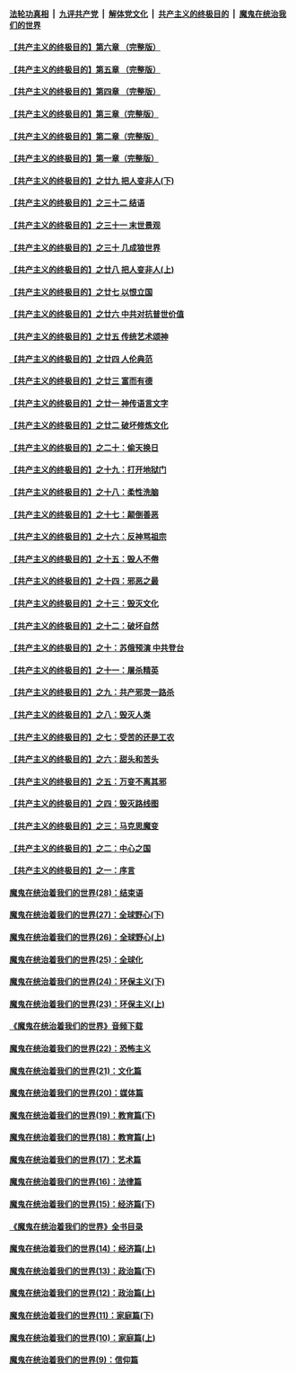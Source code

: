 

####  [法轮功真相](../../../../basic/blob/master/README.md?t=05242201) &nbsp;|&nbsp; [九评共产党](../../../../9ping.md/blob/master/README.md?t=05242201) &nbsp;|&nbsp; [解体党文化](../../../../jtdwh.md/blob/master/README.md?t=05242201)  &nbsp;|&nbsp; [共产主义的终极目的](../../../../gczydzjmd.md/blob/master/README.md?t=05242201) &nbsp;|&nbsp; [魔鬼在统治我们的世界](../../../../mgztzwmdsj.md/blob/master/README.md?t=05242201) 

#### [【共产主义的终极目的】第六章 （完整版）](../pages/nsc422/n11428913.md?t=05242201) 

#### [【共产主义的终极目的】第五章 （完整版）](../pages/nsc422/n11428912.md?t=05242201) 

#### [【共产主义的终极目的】第四章 （完整版）](../pages/nsc422/n11428907.md?t=05242201) 

#### [【共产主义的终极目的】第三章（完整版）](../pages/nsc422/n11428848.md?t=05242201) 

#### [【共产主义的终极目的】第二章（完整版）](../pages/nsc422/n11428831.md?t=05242201) 

#### [【共产主义的终极目的】第一章（完整版）](../pages/nsc422/n11417651.md?t=05242201) 

#### [【共产主义的终极目的】之廿九 把人变非人(下)](../pages/nsc422/n11344140.md?t=05242201) 

#### [【共产主义的终极目的】之三十二 结语](../pages/nsc422/n11360535.md?t=05242201) 

#### [【共产主义的终极目的】之三十一 末世景观](../pages/nsc422/n11351129.md?t=05242201) 

#### [【共产主义的终极目的】之三十 几成狼世界](../pages/nsc422/n11348280.md?t=05242201) 

#### [【共产主义的终极目的】之廿八 把人变非人(上)](../pages/nsc422/n11340492.md?t=05242201) 

#### [【共产主义的终极目的】之廿七 以恨立国](../pages/nsc422/n11336944.md?t=05242201) 

#### [【共产主义的终极目的】之廿六 中共对抗普世价值](../pages/nsc422/n11324785.md?t=05242201) 

#### [【共产主义的终极目的】之廿五 传统艺术颂神](../pages/nsc422/n11296396.md?t=05242201) 

#### [【共产主义的终极目的】之廿四 人伦典范](../pages/nsc422/n11296397.md?t=05242201) 

#### [【共产主义的终极目的】之廿三 富而有德](../pages/nsc422/n11283598.md?t=05242201) 

#### [【共产主义的终极目的】之廿一 神传语言文字](../pages/nsc422/n11263265.md?t=05242201) 

#### [【共产主义的终极目的】之廿二 破坏修炼文化](../pages/nsc422/n11245728.md?t=05242201) 

#### [【共产主义的终极目的】之二十：偷天换日](../pages/nsc422/n11238846.md?t=05242201) 

#### [【共产主义的终极目的】之十九：打开地狱门](../pages/nsc422/n11206376.md?t=05242201) 

#### [【共产主义的终极目的】之十八：柔性洗脑](../pages/nsc422/n11199994.md?t=05242201) 

#### [【共产主义的终极目的】之十七：颠倒善恶](../pages/nsc422/n11179782.md?t=05242201) 

#### [【共产主义的终极目的】之十六：反神骂祖宗](../pages/nsc422/n11166798.md?t=05242201) 

#### [【共产主义的终极目的】之十五：毁人不倦](../pages/nsc422/n11166792.md?t=05242201) 

#### [【共产主义的终极目的】之十四：邪恶之最](../pages/nsc422/n11150249.md?t=05242201) 

#### [【共产主义的终极目的】之十三：毁灭文化](../pages/nsc422/n11135227.md?t=05242201) 

#### [【共产主义的终极目的】之十二：破坏自然](../pages/nsc422/n11135214.md?t=05242201) 

#### [【共产主义的终极目的】之十：苏俄预演 中共登台](../pages/nsc422/n11118424.md?t=05242201) 

#### [【共产主义的终极目的】之十一：屠杀精英](../pages/nsc422/n11118442.md?t=05242201) 

#### [【共产主义的终极目的】之九：共产邪灵一路杀](../pages/nsc422/n11114139.md?t=05242201) 

#### [【共产主义的终极目的】之八：毁灭人类](../pages/nsc422/n11108503.md?t=05242201) 

#### [【共产主义的终极目的】之七：受苦的还是工农](../pages/nsc422/n11101809.md?t=05242201) 

#### [【共产主义的终极目的】之六：甜头和苦头](../pages/nsc422/n11096971.md?t=05242201) 

#### [【共产主义的终极目的】之五：万变不离其邪](../pages/nsc422/n11091285.md?t=05242201) 

#### [【共产主义的终极目的】之四：毁灭路线图](../pages/nsc422/n11086284.md?t=05242201) 

#### [【共产主义的终极目的】之三：马克思魔变](../pages/nsc422/n11061941.md?t=05242201) 

#### [【共产主义的终极目的】之二：中心之国](../pages/nsc422/n11047728.md?t=05242201) 

#### [【共产主义的终极目的】之一：序言](../pages/nsc422/n11086077.md?t=05242201) 

#### [魔鬼在统治着我们的世界(28)：结束语](../pages/nsc422/n10936246.md?t=05242201) 

#### [魔鬼在统治着我们的世界(27)：全球野心(下)](../pages/nsc422/n10928319.md?t=05242201) 

#### [魔鬼在统治着我们的世界(26)：全球野心(上)](../pages/nsc422/n10900318.md?t=05242201) 

#### [魔鬼在统治着我们的世界(25)：全球化](../pages/nsc422/n10788205.md?t=05242201) 

#### [魔鬼在统治着我们的世界(24)：环保主义(下)](../pages/nsc422/n10695307.md?t=05242201) 

#### [魔鬼在统治着我们的世界(23)：环保主义(上)](../pages/nsc422/n10688613.md?t=05242201) 

#### [《魔鬼在统治着我们的世界》音频下载](../pages/nsc422/n10635553.md?t=05242201) 

#### [魔鬼在统治着我们的世界(22)：恐怖主义](../pages/nsc422/n10614727.md?t=05242201) 

#### [魔鬼在统治着我们的世界(21)：文化篇](../pages/nsc422/n10597706.md?t=05242201) 

#### [魔鬼在统治着我们的世界(20)：媒体篇](../pages/nsc422/n10586579.md?t=05242201) 

#### [魔鬼在统治着我们的世界(19)：教育篇(下)](../pages/nsc422/n10564808.md?t=05242201) 

#### [魔鬼在统治着我们的世界(18)：教育篇(上)](../pages/nsc422/n10526970.md?t=05242201) 

#### [魔鬼在统治着我们的世界(17)：艺术篇](../pages/nsc422/n10499093.md?t=05242201) 

#### [魔鬼在统治着我们的世界(16)：法律篇](../pages/nsc422/n10485969.md?t=05242201) 

#### [魔鬼在统治着我们的世界(15)：经济篇(下)](../pages/nsc422/n10469975.md?t=05242201) 

#### [《魔鬼在统治着我们的世界》全书目录](../pages/nsc422/n10464261.md?t=05242201) 

#### [魔鬼在统治着我们的世界(14)：经济篇(上)](../pages/nsc422/n10457370.md?t=05242201) 

#### [魔鬼在统治着我们的世界(13)：政治篇(下)](../pages/nsc422/n10448270.md?t=05242201) 

#### [魔鬼在统治着我们的世界(12)：政治篇(上)](../pages/nsc422/n10444576.md?t=05242201) 

#### [魔鬼在统治着我们的世界(11)：家庭篇(下)](../pages/nsc422/n10440961.md?t=05242201) 

#### [魔鬼在统治着我们的世界(10)：家庭篇(上)](../pages/nsc422/n10435448.md?t=05242201) 

#### [魔鬼在统治着我们的世界(9)：信仰篇](../pages/nsc422/n10432159.md?t=05242201) 

